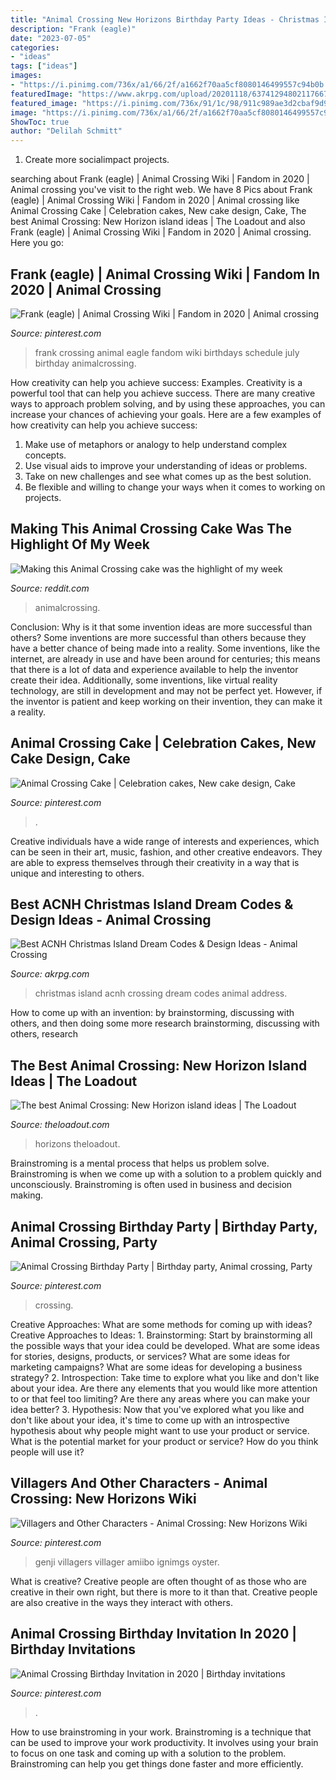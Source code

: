 ```yaml
---
title: "Animal Crossing New Horizons Birthday Party Ideas - Christmas Island Acnh Crossing Dream Codes Animal Address"
description: "Frank (eagle)"
date: "2023-07-05"
categories:
- "ideas"
tags: ["ideas"]
images:
- "https://i.pinimg.com/736x/a1/66/2f/a1662f70aa5cf8080146499557c94b0b.jpg"
featuredImage: "https://www.akrpg.com/upload/20201118/6374129480211766735018722.jpg"
featured_image: "https://i.pinimg.com/736x/91/1c/98/911c989ae3d2cbaf9d95fd8025427240.jpg"
image: "https://i.pinimg.com/736x/a1/66/2f/a1662f70aa5cf8080146499557c94b0b.jpg"
ShowToc: true
author: "Delilah Schmitt"
---
```



1. Create more socialimpact projects.

	

		
searching about Frank (eagle) | Animal Crossing Wiki | Fandom in 2020 | Animal crossing you've visit to the right web. We have 8 Pics about Frank (eagle) | Animal Crossing Wiki | Fandom in 2020 | Animal crossing like Animal Crossing Cake | Celebration cakes, New cake design, Cake, The best Animal Crossing: New Horizon island ideas | The Loadout and also Frank (eagle) | Animal Crossing Wiki | Fandom in 2020 | Animal crossing. Here you go:
		
    
## Frank (eagle) | Animal Crossing Wiki | Fandom In 2020 | Animal Crossing

<img loading=lazy src="https://i.pinimg.com/736x/de/94/fb/de94fba40fe5d7fc791248f9fe3aab8d.jpg" onerror="this.onerror=null;this.src='https://tse1.mm.bing.net/th?id=OIP.63SVweSdK0scGWHzbm9MoQAAAA&amp;pid=15.1';" alt="Frank (eagle) | Animal Crossing Wiki | Fandom in 2020 | Animal crossing">

_Source: pinterest.com_

>frank crossing animal eagle fandom wiki birthdays schedule july birthday animalcrossing. 

	

How creativity can help you achieve success: Examples.
Creativity is a powerful tool that can help you achieve success. There are many creative ways to approach problem solving, and by using these approaches, you can increase your chances of achieving your goals. Here are a few examples of how creativity can help you achieve success: 
1. Make use of metaphors or analogy to help understand complex concepts.
2. Use visual aids to improve your understanding of ideas or problems.
3. Take on new challenges and see what comes up as the best solution.
4. Be flexible and willing to change your ways when it comes to working on projects.

    
## Making This Animal Crossing Cake Was The Highlight Of My Week

<img loading=lazy src="https://i.redd.it/979rmlsq9vu41.jpg" onerror="this.onerror=null;this.src='https://tse2.mm.bing.net/th?id=OIP.KmpyzmAwlwRmR_6xsrq2IQHaIx&amp;pid=15.1';" alt="Making this Animal Crossing cake was the highlight of my week">

_Source: reddit.com_

>animalcrossing. 

	

Conclusion: Why is it that some invention ideas are more successful than others?
Some inventions are more successful than others because they have a better chance of being made into a reality. Some inventions, like the internet, are already in use and have been around for centuries; this means that there is a lot of data and experience available to help the inventor create their idea. Additionally, some inventions, like virtual reality technology, are still in development and may not be perfect yet. However, if the inventor is patient and keep working on their invention, they can make it a reality.

    
## Animal Crossing Cake | Celebration Cakes, New Cake Design, Cake

<img loading=lazy src="https://i.pinimg.com/736x/a1/66/2f/a1662f70aa5cf8080146499557c94b0b.jpg" onerror="this.onerror=null;this.src='https://tse4.mm.bing.net/th?id=OIP.NGr72r6aQywnALdxVpZLeQHaJ3&amp;pid=15.1';" alt="Animal Crossing Cake | Celebration cakes, New cake design, Cake">

_Source: pinterest.com_

>. 

	

Creative individuals have a wide range of interests and experiences, which can be seen in their art, music, fashion, and other creative endeavors. They are able to express themselves through their creativity in a way that is unique and interesting to others.

    
## Best ACNH Christmas Island Dream Codes &amp; Design Ideas - Animal Crossing

<img loading=lazy src="https://www.akrpg.com/upload/20201118/6374129480211766735018722.jpg" onerror="this.onerror=null;this.src='https://tse4.mm.bing.net/th?id=OIP.RuN8EWM-jSKtia9zd_HfmwHaEp&amp;pid=15.1';" alt="Best ACNH Christmas Island Dream Codes &amp; Design Ideas - Animal Crossing">

_Source: akrpg.com_

>christmas island acnh crossing dream codes animal address. 

	

How to come up with an invention: by brainstorming, discussing with others, and then doing some more research
brainstorming, discussing with others, research

    
## The Best Animal Crossing: New Horizon Island Ideas | The Loadout

<img loading=lazy src="https://www.theloadout.com/wp-content/uploads/2021/06/animal-crossing-island-ideas-pool-768x432.jpeg" onerror="this.onerror=null;this.src='https://tse2.mm.bing.net/th?id=OIP.9pJQDz7nIraeU2Q0T3k8rgHaEK&amp;pid=15.1';" alt="The best Animal Crossing: New Horizon island ideas | The Loadout">

_Source: theloadout.com_

>horizons theloadout. 

	

Brainstroming is a mental process that helps us problem solve. Brainstroming is when we come up with a solution to a problem quickly and unconsciously. Brainstroming is often used in business and decision making.

    
## Animal Crossing Birthday Party | Birthday Party, Animal Crossing, Party

<img loading=lazy src="https://i.pinimg.com/originals/7e/38/11/7e3811b87e412b1e99acf9f33ef00280.jpg" onerror="this.onerror=null;this.src='https://tse4.mm.bing.net/th?id=OIP.ve-mRORa-GE2SAmp2W9_YgHaJ4&amp;pid=15.1';" alt="Animal Crossing Birthday Party | Birthday party, Animal crossing, Party">

_Source: pinterest.com_

>crossing. 

	

Creative Approaches: What are some methods for coming up with ideas?
Creative Approaches to Ideas: 1. Brainstorming: Start by brainstorming all the possible ways that your idea could be developed. What are some ideas for stories, designs, products, or services? What are some ideas for marketing campaigns? What are some ideas for developing a business strategy? 2. Introspection: Take time to explore what you like and don't like about your idea. Are there any elements that you would like more attention to or that feel too limiting? Are there any areas where you can make your idea better? 3. Hypothesis: Now that you've explored what you like and don't like about your idea, it's time to come up with an introspective hypothesis about why people might want to use your product or service. What is the potential market for your product or service? How do you think people will use it? 
    
## Villagers And Other Characters - Animal Crossing: New Horizons Wiki

<img loading=lazy src="https://i.pinimg.com/736x/b8/ec/80/b8ec80ab58f1193e947c28f79caca1e3.jpg" onerror="this.onerror=null;this.src='https://tse4.mm.bing.net/th?id=OIP.LxEUpih4Y5CLCNjwMtISRgAAAA&amp;pid=15.1';" alt="Villagers and Other Characters - Animal Crossing: New Horizons Wiki">

_Source: pinterest.com_

>genji villagers villager amiibo ignimgs oyster. 

	

What is creative?
Creative people are often thought of as those who are creative in their own right, but there is more to it than that. Creative people are also creative in the ways they interact with others.

    
## Animal Crossing Birthday Invitation In 2020 | Birthday Invitations

<img loading=lazy src="https://i.pinimg.com/736x/91/1c/98/911c989ae3d2cbaf9d95fd8025427240.jpg" onerror="this.onerror=null;this.src='https://tse3.mm.bing.net/th?id=OIP.-sEBd8y8YEZRhLg93uIRaQHaE8&amp;pid=15.1';" alt="Animal Crossing Birthday Invitation in 2020 | Birthday invitations">

_Source: pinterest.com_

>. 

	

How to use brainstroming in your work.
Brainstroming is a technique that can be used to improve your work productivity. It involves using your brain to focus on one task and coming up with a solution to the problem. Brainstroming can help you get things done faster and more efficiently.

